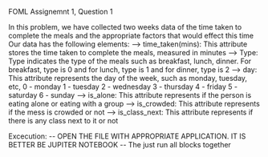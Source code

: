 FOML Assignemnt 1, Question 1

In this problem, we have collected two weeks data of the time taken to complete the meals and the appropriate factors that would effect this time
Our data has the following elements:
    --> time_taken(mins):
            This attribute stores the time taken to complete the meals, measured in minutes
    --> Type:
            Type indicates the type of the meals such as breakfast, lunch, dinner. For breakfast, type is 0 and for lunch, type is 1 and for dinner, type is 2
    --> day:
            This attribute represents the day of the week, such as monday, tuesday, etc,
            0 - monday
            1 - tuesday
            2 - wednesday
            3 - thursday
            4 - friday
            5 - saturday
            6 - sunday
    --> is_alone:
            This attribute represents if the person is eating alone or eating with a group
    --> is_crowded:
            This attribute represents if the mess is crowded or not
    --> is_class_next:
            This attribute represents if there is any class next to it or not

Excecution:
    -- OPEN THE FILE WITH APPROPRIATE APPLICATION. IT IS BETTER BE JUPITER NOTEBOOK
    -- The just run all blocks together